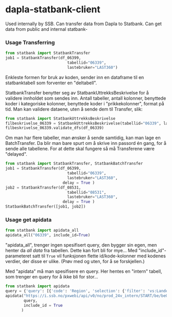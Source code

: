 # dapla-statbank-client
Used internally by SSB.
Can transfer data from Dapla to Statbank.
Can get data from public and internal statbank-


### Usage Transferring
```python
from statbank import StatbankTransfer
job1 = StatbankTransfer(df_06399, 
                           tabellid="06339", 
                           lastebruker="LAST360")
```
Enkleste formen for bruk av koden, sender inn en dataframe til en statbanktabell som forventer en "deltabell".

StatbankTransfer benytter seg av StatbankUttrekksBeskrivelse for å validere innholdet som sendes inn. Antall tabeller, antall kolonner, benyttede koder i kategoriske kolonner, benyttede koder i "prikkekolonner", format på tid.
Man kan validere dataene, uten å sende dem til Transfer, slik:

```python
from statbank import StatbankUttrekksBeskrivelse
filbeskrivelse_06339 = StatbankUttrekksBeskrivelse(tabellid="06339", lastebruker="LAST360")
filbeskrivelse_06339.validate_dfs(df_06339)
```

Om man har flere tabeller, man ønsker å sende samtidig, kan man lage en BatchTransfer. Da blir man bare spurt om å skrive inn passord én gang, for å sende alle tabellene. For at dette skal fungere så må Transferene være "delayed".

```python
from statbank import StatbankTransfer, StatbankBatchTransfer
job1 = StatbankTransfer(df_06399, 
                           tabellid="06339", 
                           lastebruker="LAST360",
                         delay = True )
job2 = StatbankTransfer(df_08531, 
                           tabellid="08531", 
                           lastebruker="LAST360",
                         delay = True )
StatbankBatchTransfer([job1, job2])
```


### Usage get apidata

```python
from statbank import apidata_all
apidata_all("06339", include_id=True)
```
"apidata_all", trenger ingen spesifisert query, den bygger sin egen, men henter da *all data* fra tabellen. Dette kan fort bli for mye...
Med "include_id"-parameteret satt til `True` vil funksjonen flette id/kode-kolonner med kodenes verdier, der disse er ulike. (Prøv med og uten, for å se forskjellen.)

Med "apidata" må man spesifisere en query. Her hentes en "intern" tabell, som trenger en query for å ikke bli for stor...
```python
from statbank import apidata
query = {'query': [{'code': 'Region', 'selection': {'filter': 'vs:Landet', 'values': ['0']}}, {'code': 'Alder', 'selection': {'filter': 'vs:AldGrupp19', 'values': ['000', '001', '002', '003', '004', '005', '006', '007', '008', '009', '010', '011', '012', '013', '014', '015', '016', '017', '018', '019', '020', '021', '022', '023', '024', '025', '026', '027', '028', '029', '030', '031', '032', '033', '034', '035', '036', '037', '038', '039', '040', '041', '042', '043', '044', '045', '046', '047', '048', '049', '050', '051', '052', '053', '054', '055', '056', '057', '058', '059', '060', '061', '062', '063', '064', '065', '066', '067', '068', '069', '070', '071', '072', '073', '074', '075', '076', '077', '078', '079', '080', '081', '082', '083', '084', '085', '086', '087', '088', '089', '090', '091', '092', '093', '094', '095', '096', '097', '098', '099', '100', '101', '102', '103', '104', '105', '106', '107', '108', '109', '110', '111', '112', '113', '114', '115', '116', '117', '118', '119+']}}, {'code': 'Statsbrgskap', 'selection': {'filter': 'vs:Statsborgerskap', 'values': ['000']}}, {'code': 'Tid', 'selection': {'filter': 'item', 'values': ['2022']}}], 'response': {'format': 'json-stat2'}}
apidata("https://i.ssb.no/pxwebi/api/v0/no/prod_24v_intern/START/be/be01/folkemengde/Rd0002Aa",
        query,
        include_id = True
       )
```


